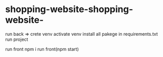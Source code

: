 # shopping-website-shopping-website-

run back =>
crete venv 
activate venv
install all pakege in requirements.txt
run project


run front
npm i 
run front(npm start)
